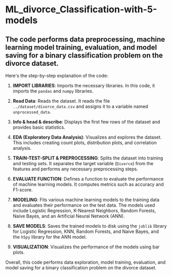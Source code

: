 # ML_divorce_Classification-with-5-models
The code performs data preprocessing, machine learning model training, evaluation, and model saving for a binary classification problem on the divorce dataset.
----
Here's the step-by-step explanation of the code:

1. **IMPORT LIBRARIES**: Imports the necessary libraries. In this code, it imports the `pandas` and `numpy` libraries.

2. **Read Data**: Reads the dataset. It reads the file `../dataset/divorce_data.csv` and assigns it to a variable named `unprocessed_data`.

3. **Info & head & describe**: Displays the first few rows of the dataset and provides basic statistics.

4. **EDA (Exploratory Data Analysis)**: Visualizes and explores the dataset. This includes creating count plots, distribution plots, and correlation analysis.

5. **TRAIN-TEST-SPLIT & PREPROCESSING**: Splits the dataset into training and testing sets. It separates the target variable (`Divorce`) from the features and performs any necessary preprocessing steps.

6. **EVALUATE FUNCTION**: Defines a function to evaluate the performance of machine learning models. It computes metrics such as accuracy and F1-score.

7. **MODELING**: Fits various machine learning models to the training data and evaluates their performance on the test data. The models used include Logistic Regression, K-Nearest Neighbors, Random Forests, Naive Bayes, and an Artificial Neural Network (ANN).

8. **SAVE MODELS**: Saves the trained models to disk using the `joblib` library for Logistic Regression, KNN, Random Forests, and Naive Bayes, and the `h5py` library for the ANN model.

9. **VISUALIZATION**: Visualizes the performance of the models using bar plots.

Overall, this code performs data exploration, model training, evaluation, and model saving for a binary classification problem on the divorce dataset.
